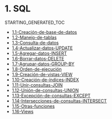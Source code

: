 # 1. SQL
STARTING_GENERATED_TOC



[comment]:STARTING_GENERATED_TOC

* [1.1-Creación-de-base-de-datos](<./content/1.1-Creación-de-base-de-datos.md>)
* [1.2-Manejo-de-tablas](<./content/1.2-Manejo-de-tablas.md>)
* [1.3-Consulta-de-datos](<./content/1.3-Consulta-de-datos.md>)
* [1.4-Actualizar-datos-UPDATE](<./content/1.4-Actualizar-datos-UPDATE.md>)
* [1.5-Agregar-datos-INSERT](<./content/1.5-Agregar-datos-INSERT.md>)
* [1.6-Borrar-datos-DELETE](<./content/1.6-Borrar-datos-DELETE.md>)
* [1.7-Agrupar-datos-GROUP-BY](<./content/1.7-Agrupar-datos-GROUP-BY.md>)
* [1.8-Orden-de-ejecución](<./content/1.8-Orden-de-ejecución.md>)
* [1.9-Creación-de-vistas-VIEW](<./content/1.9-Creación-de-vistas-VIEW.md>)
* [1.10-Creación-de-índices-INDEX](<./content/1.10-Creación-de-índices-INDEX.md>)
* [1.11-Unir-consultas-JOIN](<./content/1.11-Unir-consultas-JOIN.md>)
* [1.12-Unión-de-consultas-UNION](<./content/1.12-Unión-de-consultas-UNION.md>)
* [1.13-Excepción-de-consultas-EXCEPT](<./content/1.13-Excepción-de-consultas-EXCEPT.md>)
* [1.14-Intersecciones-de-consultas-INTERSECT](<./content/1.14-Intersecciones-de-consultas-INTERSECT.md>)
* [1.15-Otras-funciones](<./content/1.15-Otras-funciones.md>)
* [1.16-Views](<./content/1.16-Views.md>)

[comment]:ENDING_GENERATED_TOC
